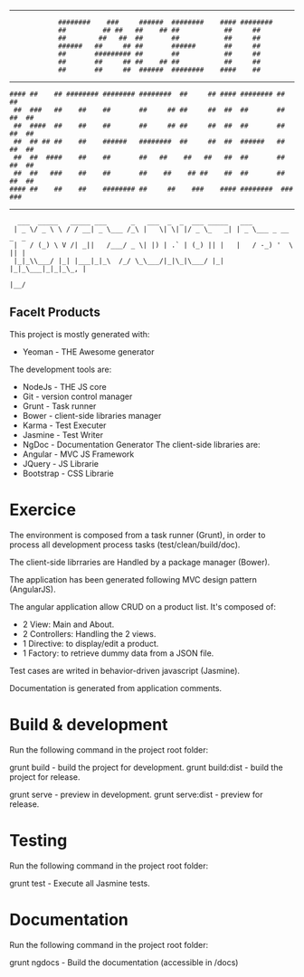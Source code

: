 --------------------------------------------------------------------------------------
				########    ###     ######  ########    #### ######## 
				##         ## ##   ##    ## ##           ##     ##    
				##        ##   ##  ##       ##           ##     ##    
				######   ##     ## ##       ######       ##     ##    
				##       ######### ##       ##           ##     ##    
				##       ##     ## ##    ## ##           ##     ##    
				##       ##     ##  ######  ########    ####    ##   
--------------------------------------------------------------------------------------
	#### ##    ## ######## ######## ########  ##     ## #### ######## ##      ## 
	 ##  ###   ##    ##    ##       ##     ## ##     ##  ##  ##       ##  ##  ## 
	 ##  ####  ##    ##    ##       ##     ## ##     ##  ##  ##       ##  ##  ## 
	 ##  ## ## ##    ##    ######   ########  ##     ##  ##  ######   ##  ##  ## 
	 ##  ##  ####    ##    ##       ##   ##    ##   ##   ##  ##       ##  ##  ## 
	 ##  ##   ###    ##    ##       ##    ##    ## ##    ##  ##       ##  ##  ## 
	#### ##    ##    ##    ######## ##     ##    ###    #### ########  ###  ###  
--------------------------------------------------------------------------------------
	  ___  _____   _____ ___      _   ___  _  _  ___ _____   ___               
	 | _ \/ _ \ \ / / __| _ \___ /_\ |   \| \| |/ _ \_   _| | _ \___ _ __ _  _ 
	 |   / (_) \ V /| _||   /___/ _ \| |) | .` | (_) || |   |   / -_) '  \ || |
	 |_|_\\___/ |_| |___|_|_\  /_/ \_\___/|_|\_|\___/ |_|   |_|_\___|_|_|_\_, |
																		  |__/ 

## FaceIt Products

This project is mostly generated with:
 - Yeoman - THE Awesome generator
 
The development tools are:
 - NodeJs - THE JS core
 - Git - version control manager
 - Grunt - Task runner
 - Bower - client-side libraries manager
 - Karma - Test Executer
 - Jasmine - Test Writer
 - NgDoc - Documentation Generator
 The client-side libraries are:
 - Angular - MVC JS Framework
 - JQuery - JS Librarie
 - Bootstrap - CSS Librarie
 

# Exercice

The environment is composed from a task runner (Grunt), in order to process all development process tasks (test/clean/build/doc).

The client-side librraries are Handled by a package manager (Bower).

The application has been generated following MVC design pattern (AngularJS).

The angular application allow CRUD on a product list. It's composed of:
 - 2 View: Main and About.
 - 2 Controllers: Handling the 2 views.
 - 1 Directive: to display/edit a product.
 - 1 Factory: to retrieve dummy data from a JSON file.

Test cases are writed in behavior-driven javascript (Jasmine).

Documentation is generated from application comments.


# Build & development

Run the following command in the project root folder:

grunt build - build the project for development.
grunt build:dist - build the project for release.

grunt serve - preview in development.
grunt serve:dist - preview for release.


# Testing

Run the following command in the project root folder:

grunt test - Execute all Jasmine tests.


# Documentation

Run the following command in the project root folder:

grunt ngdocs - Build the documentation (accessible in /docs)
